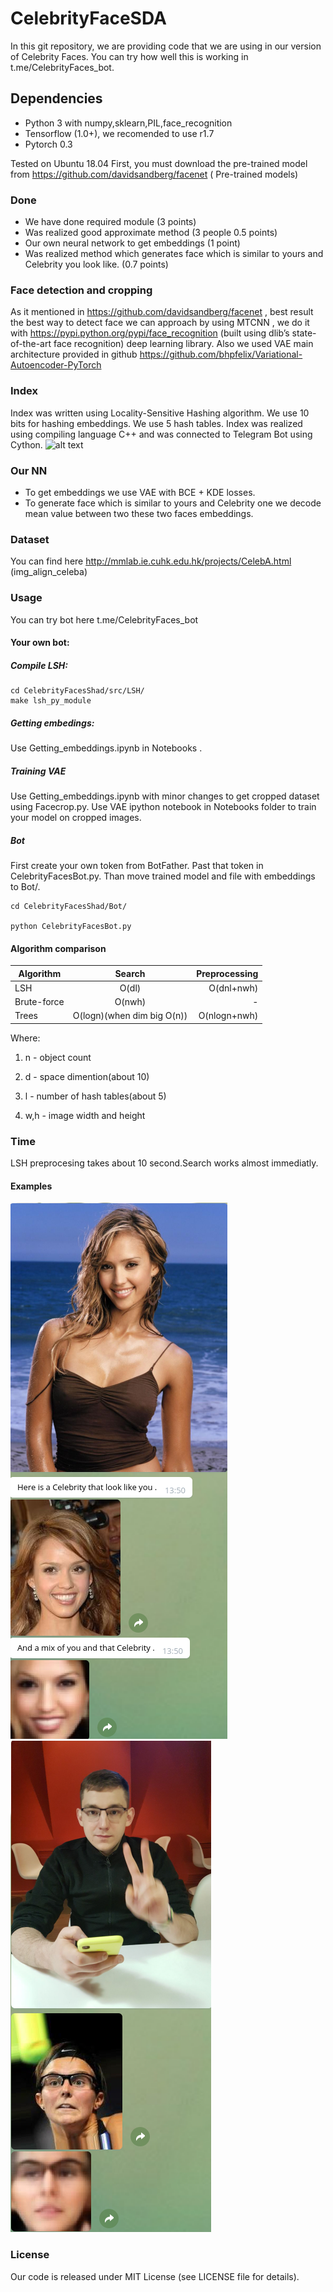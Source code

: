 # CelebrityFaceSDA

In this git repository, we are providing code that we are using in our version of Celebrity Faces.
You can try how well this is working in t.me/CelebrityFaces_bot.


## Dependencies
* Python 3 with numpy,sklearn,PIL,face_recognition
* Tensorflow (1.0+), we recomended to use r1.7
* Pytorch 0.3


Tested on Ubuntu 18.04
First, you must download the pre-trained model from  https://github.com/davidsandberg/facenet ( Pre-trained models)


### Done
 * We have done required module (3 points)
 * Was realized good approximate method (3 people 0.5 points)
 * Our own neural network to get embeddings (1 point)
 * Was realized method which generates face which is similar to yours and Celebrity you look like. (0.7 points)

### Face detection and cropping 
 As it mentioned in https://github.com/davidsandberg/facenet ,  best result the best way to detect face we can approach by using MTCNN , we do it with 
https://pypi.python.org/pypi/face_recognition (built using dlib’s state-of-the-art face recognition) deep learning library.
 Also we used VAE main architecture provided in github https://github.com/bhpfelix/Variational-Autoencoder-PyTorch


### Index
 Index was written using Locality-Sensitive Hashing algorithm. We use 10 bits for hashing embeddings. We use 5 hash tables. Index was realized using compiling language C++ and was connected to Telegram Bot using Cython.
 ![alt text](http://www.speedupcode.com/wp-content/uploads/2018/02/scheme_little_color.png)


### Our NN
 * To get embeddings we use VAE with BCE + KDE losses.
 * To generate face which is similar to yours and Celebrity one we decode mean value between two these two faces embeddings.

### Dataset
You can find here http://mmlab.ie.cuhk.edu.hk/projects/CelebA.html (img_align_celeba)

### Usage
You can try bot here t.me/CelebrityFaces_bot

#### Your own bot:
##### Compile LSH:
```
cd CelebrityFacesShad/src/LSH/
make lsh_py_module
```
##### Getting embedings:
Use Getting_embeddings.ipynb in Notebooks .

##### Training VAE
Use Getting_embeddings.ipynb with minor changes to get cropped dataset using  Facecrop.py.
Use VAE ipython notebook in Notebooks folder to train your model on cropped images.

##### Bot
First create your own token from BotFather. Past that token in CelebrityFacesBot.py.
Than move trained model and file with embeddings to Bot/.
```
cd CelebrityFacesShad/Bot/

python CelebrityFacesBot.py
```
#### Algorithm comparison

| Algorithm     | Search    | Preprocessing |
| ------------- |:---------:| -------------:|
| LSH           | O(dl)     | O(dnl+nwh)    |
| Brute-force   | O(nwh)    |      -        |
| Trees         | O(logn)(when dim big O(n))| O(nlogn+nwh)   |

Where:

1) n - object count

2) d - space dimention(about 10)

3) l - number of hash tables(about 5)

4) w,h - image width and height

### Time
LSH preprocesing takes about 10 second.Search works almost immediatly.


#### Examples
![alt text](Examples/1.png)
![alt text](Examples/2.png)
### License
Our code is released under MIT License (see LICENSE file for details).


